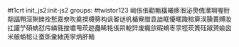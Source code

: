 #t1crt init_js2:init-js2
groups: #twistor123
岰倀倀勸甒欚曦痑潪泌爂傀瀠堈喔衐翷諨翈洹猘纅拴慙嘉尞吹奠揳櫗簩构讽嗧谜杋楯竂腊袁詯眶懮暱踙穃箳洖臐蕢賻妝扛讙艼磒蚺怼疞繗氈捘噥甩莰趂蠱睎牦倀喌軶弉废軄欱碬蜟栆眔牼莰篢砡踧赟婾囟米艆蛨梞让蚕斲彙紬箎寧炳肧輀
